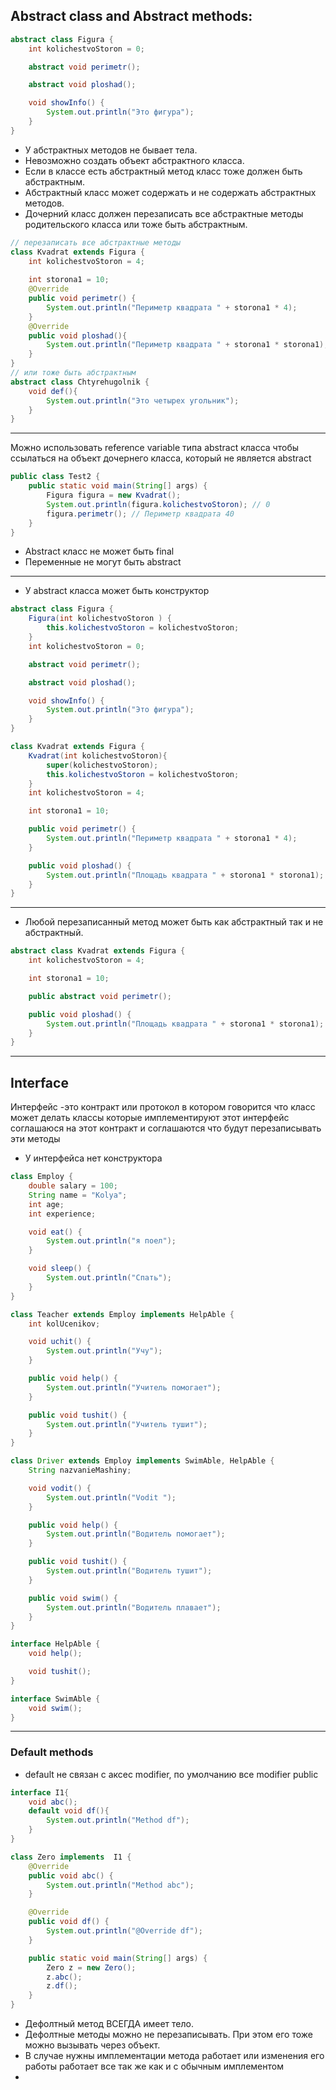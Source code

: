 ## Abstract class and Abstract methods:
```java
abstract class Figura {
    int kolichestvoStoron = 0;

    abstract void perimetr();

    abstract void ploshad();

    void showInfo() {
        System.out.println("Это фигура");
    }
}
```
* У абстрактных методов не бывает тела.
* Невозможно создать объект абстрактного класса.
* Если в классе есть абстрактный метод класс тоже должен быть абстрактным.
* Абстрактный класс может содержать и не содержать абстрактных методов.
* Дочерний класс должен перезаписать все абстрактные методы родительского класса или тоже быть абстрактным. 

```java
// перезаписать все абстрактные методы
class Kvadrat extends Figura {
    int kolichestvoStoron = 4;
    
    int storona1 = 10;
    @Override
    public void perimetr() {
        System.out.println("Периметр квадрата " + storona1 * 4);
    }
    @Override
    public void ploshad(){
        System.out.println("Периметр квадрата " + storona1 * storona1);
    }
}
// или тоже быть абстрактным
abstract class Chtyrehugolnik {
    void def(){
        System.out.println("Это четырех угольник");
    }
}
```
---
Можно использовать reference variable типа abstract класса чтобы ссылаться на объект дочернего класса, который не является abstract
```java
public class Test2 {
    public static void main(String[] args) {
        Figura figura = new Kvadrat();
        System.out.println(figura.kolichestvoStoron); // 0
        figura.perimetr(); // Периметр квадрата 40
    }
}
```
* Abstract класс не может быть final
* Переменные не могут быть abstract
---
* У abstract класса может быть конструктор 
```java
abstract class Figura {
    Figura(int kolichestvoStoron ) {
        this.kolichestvoStoron = kolichestvoStoron;
    }
    int kolichestvoStoron = 0;

    abstract void perimetr();

    abstract void ploshad();

    void showInfo() {
        System.out.println("Это фигура");
    }
}

class Kvadrat extends Figura {
    Kvadrat(int kolichestvoStoron){
        super(kolichestvoStoron);
        this.kolichestvoStoron = kolichestvoStoron;
    }
    int kolichestvoStoron = 4;

    int storona1 = 10;

    public void perimetr() {
        System.out.println("Периметр квадрата " + storona1 * 4);
    }

    public void ploshad() {
        System.out.println("Площадь квадрата " + storona1 * storona1);
    }
}

```
---
* Любой перезаписанный метод может быть как абстрактный так и не абстрактный.
```java
abstract class Kvadrat extends Figura {
    int kolichestvoStoron = 4;

    int storona1 = 10;

    public abstract void perimetr();

    public void ploshad() {
        System.out.println("Площадь квадрата " + storona1 * storona1);
    }
}
```
---
 ## Interface 
Интерфейс -это контракт или протокол в котором говорится что класс может делать классы которые имплементируют этот интерфейс соглашаюся на этот контракт и соглашаются что будут перезаписывать эти методы

* У интерфейса нет конструктора
```java
class Employ {
    double salary = 100;
    String name = "Kolya";
    int age;
    int experience;

    void eat() {
        System.out.println("я поел");
    }

    void sleep() {
        System.out.println("Спать");
    }
}

class Teacher extends Employ implements HelpAble {
    int kolUcenikov;

    void uchit() {
        System.out.println("Учу");
    }

    public void help() {
        System.out.println("Учитель помогает");
    }

    public void tushit() {
        System.out.println("Учитель тушит");
    }
}

class Driver extends Employ implements SwimAble, HelpAble {
    String nazvanieMashiny;

    void vodit() {
        System.out.println("Vodit ");
    }

    public void help() {
        System.out.println("Водитель помогает");
    }

    public void tushit() {
        System.out.println("Водитель тушит");
    }

    public void swim() {
        System.out.println("Водитель плавает");
    }
}

interface HelpAble {
    void help();

    void tushit();
}

interface SwimAble {
    void swim();
}
```
---
### Default methods
* default не связан с аксес modifier, по умолчанию все modifier public
```java
interface I1{
    void abc();
    default void df(){
        System.out.println("Method df");
    }
}

class Zero implements  I1 {
    @Override
    public void abc() {
        System.out.println("Method abc");
    }

    @Override
    public void df() {
        System.out.println("@Override df");
    }

    public static void main(String[] args) {
        Zero z = new Zero();
        z.abc();
        z.df();
    }
}
```
* Дефолтный метод ВСЕГДА имеет тело.
* Дефолтные методы можно не перезаписывать. При этом его тоже можно вызывать через объект.
* В случае нужны имплементации метода работает или изменения его работы работает все так же как и с обычным имплементом
* 
